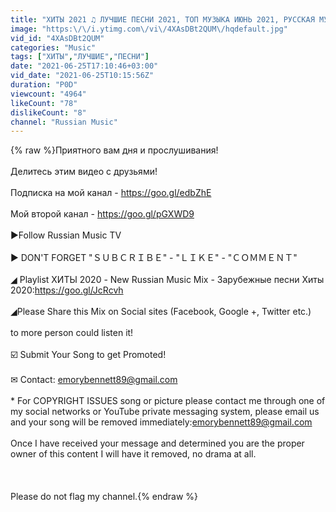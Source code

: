 ```yaml
---
title: "ХИТЫ 2021 ♫ ЛУЧШИЕ ПЕСНИ 2021, ТОП МУЗЫКА ИЮНЬ 2021, РУССКАЯ МУЗЫКА 2021, RUSSISCHE MUSIK 2021"
image: "https:\/\/i.ytimg.com\/vi\/4XAsDBt2QUM\/hqdefault.jpg"
vid_id: "4XAsDBt2QUM"
categories: "Music"
tags: ["ХИТЫ","ЛУЧШИЕ","ПЕСНИ"]
date: "2021-06-25T17:10:46+03:00"
vid_date: "2021-06-25T10:15:56Z"
duration: "P0D"
viewcount: "4964"
likeCount: "78"
dislikeCount: "8"
channel: "Russian Music"
---
```

{% raw %}Приятного вам дня и прослушивания!<br /><br />Делитесь этим видео с друзьями!<br /><br />Подписка на мой канал - <a rel="nofollow" target="blank" href="https://goo.gl/edbZhE">https://goo.gl/edbZhE</a><br /><br />Мой второй канал - <a rel="nofollow" target="blank" href="https://goo.gl/pGXWD9">https://goo.gl/pGXWD9</a><br /><br />►Follow Russian Music TV<br /><br />► DON'T FORGET &quot;ＳＵＢＣＲＩＢＥ&quot; - &quot;ＬＩＫＥ&quot; - &quot;ＣＯＭＭＥＮＴ&quot;<br /><br />◢ Playlist ХИТЫ 2020 - New Russian Music Mix - Зарубежные песни Хиты 2020:<a rel="nofollow" target="blank" href="https://goo.gl/JcRcvh">https://goo.gl/JcRcvh</a><br /><br />◢Please Share this Mix on Social sites (Facebook, Google +, Twitter etc.)<br /><br />to more person could listen it!<br /><br />☑️ Submit Your Song to get Promoted! <br /><br />✉ Contact: emorybennett89@gmail.com<br /><br />* For COPYRIGHT ISSUES song or picture please contact me through one of my social networks or YouTube private messaging system, please email us and your song will be removed immediately:emorybennett89@gmail.com<br /><br />Once I have received your message and determined you are the proper owner of this content I will have it removed, no drama at all. <br /><br /><br /><br />Please do not flag my channel.{% endraw %}

